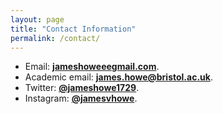 ```yaml
---
layout: page
title: "Contact Information"
permalink: /contact/
---
```


* Email: **[jameshoweeegmail.com](mailto:jameshoweeegmail.com)**.
* Academic email: **james.howe@bristol.ac.uk**.
* Twitter: **[@jameshowe1729](https://twitter.com/JamesHowe1729)**.
* Instagram: **[@jamesvhowe](https://www.instagram.com/jamesvhowe/)**.

